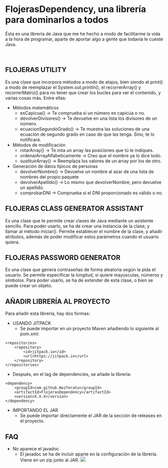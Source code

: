 # FlojerasDependency, una librería para dominarlos a todos

Ésta es una librería de Java que me he hecho a modo de facilitarme la vida a la hora de programar, aparte de aportar algo a gente que todavía le cueste Java. 

<br>
<h2>FLOJERAS UTILITY</h2>

Es una clase que incorpora métodos a modo de atajos, bien siendo el print() a modo de reemplazar el System.out.println(), el recorrerArray() y recorrerMatriz() para no tener que crear los bucles para ver el contenido, y varias cosas más. Entre ellas:

- Métodos matemáticos
  - esCapicua() -> Te comprueba si un número es capicúa o no.
  - devolverDivisores() -> Te devuelve en una lista los divisores de un número.
  - ecuacionSegundoGrado() -> Te muestra las soluciones de una ecuación de segundo grado en caso de que las tenga. Sino, te lo notificará.
- Métodos de modificación
  - rotarArray() -> Te rota un array las posiciones que tú le indiques.
  - ordenarArrayAlfabeticamente -> Creo que el nombre ya lo dice todo.
  - sustituirArray() -> Reemplaza los valores de un array por los de otro.
- Generación de datos típicos de personas
  - devolverNombre() -> Devuelve un nombre al azar de una lista de nombres del propio paquete
  - devolverApellido() -> Lo mismo que devolverNombre, pero devuelve un apellido.
  - comprobarDNI -> Comprueba si el DNI proporcionado es válido o no.


<h2>FLOJERAS CLASS GENERATOR ASSISTANT</h2>

Es una clase que te permite crear clases de Java mediante un asistente sencillo.
Para poder usarlo, se ha de crear una instancia de la clase, y llamar al método iniciar().
Permite establecer el nombre de la clase, y añadir atributos, además de poder modificar estos parámetros cuando el usuario quiera.


<h2>FLOJERAS PASSWORD GENERATOR</h2>

Es una clase que genera contraseñas de forma aleatoria según la pida el usuario. Se permite especificar la longitud, si quiere mayúsculas, números y símbolos.
Para poder usarlo, se ha de extender de esta clase, o bien se puede crear un objeto.

<h2>AÑADIR LIBRERÍA AL PROYECTO</h2>

Para añadir esta librería, hay dos formas:

- USANDO JITPACK
  - Se puede importar en un proyecto Maven añadiendo lo siguiente al pom.xml:
```
<repositories>
	<repository>
		<id>jitpack.io</id>
		<url>https://jitpack.io</url>
	</repository>
</repositories>
```
  - Después, en el tag de dependencies, se añade la librería:
```
<dependency>
	<groupId>com.github.Nozferatu</groupId>
	<artifactId>FlojerasDependency</artifactId>
	<version>X.X.X</version>
</dependency>
```
- IMPORTANDO EL JAR
  - Se puede importar directamente el JAR de la sección de releases en el proyecto.
<h2>FAQ</h2>

- No aparece el javadoc
  - El javadoc se ha de incluir aparte en la configuración de la librería. Viene en un zip junto al JAR.
[![](https://jitpack.io/v/Nozferatu/FlojerasDependency.svg)](https://jitpack.io/#Nozferatu/FlojerasDependency)
